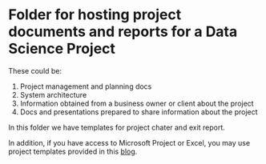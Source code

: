 # Folder for hosting project documents and reports for a Data Science Project

These could be: 

1. Project management and planning docs
2. System architecture
3. Information obtained from a business owner or client about the project
4. Docs and presentations prepared to share information about the project

In this folder we have templates for project chater and exit report. 

In addition, if you have access to Microsoft Project or Excel, you may use project templates provided in this [blog](https://blogs.msdn.microsoft.com/buckwoody/2017/10/24/a-data-science-microsoft-project-template-you-can-use-in-your-solutions).
